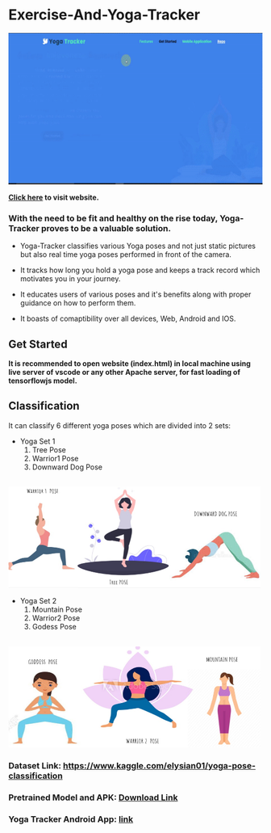 # Exercise-And-Yoga-Tracker

<img src = "./static/demo.gif" width="600px" height = "300px">

<b><a href="https://elysian01.github.io/Exercise-And-Yoga-Tracker/">Click here</a> to visit website.</b>

### With the need to be fit and healthy on the rise today, Yoga-Tracker proves to be a valuable solution. 

* Yoga-Tracker classifies various Yoga poses and not just static pictures but also real time yoga poses performed in front of the camera. 

* It tracks how long you hold a yoga pose and keeps a track record which motivates you in your journey.

* It educates users of various poses and it's benefits along with proper guidance on how to perform them.

* It boasts of comaptibility over all devices, Web, Android and IOS.

## Get Started

<b>It is recommended to open website (index.html) in local machine using live server of vscode or any other Apache server, for fast loading of tensorflowjs model.</b>

## Classification

It can classify 6 different yoga poses which are divided into 2 sets:

* Yoga Set 1
    1. Tree Pose
    2. Warrior1 Pose
    3. Downward Dog Pose
<br><br>
<img src = "./static/imgs/yoga_set1.jpeg" width="500px" height = "200px">


* Yoga Set 2
    1. Mountain Pose
    2. Warrior2 Pose
    3. Godess Pose
<br><br>
<img src = "./static/imgs/yoga_set2.jpeg" width="500px" height = "200px">

### Dataset Link: https://www.kaggle.com/elysian01/yoga-pose-classification
### Pretrained Model and APK: [Download Link](https://drive.google.com/drive/folders/1I8TAGMQuEHPV8OrmxCArk9-DYF5-aYSv?usp=sharing)
### Yoga Tracker Android App: [link](https://github.com/Elysian01/Exercise-And-Yoga-Tracker-Android-App)
